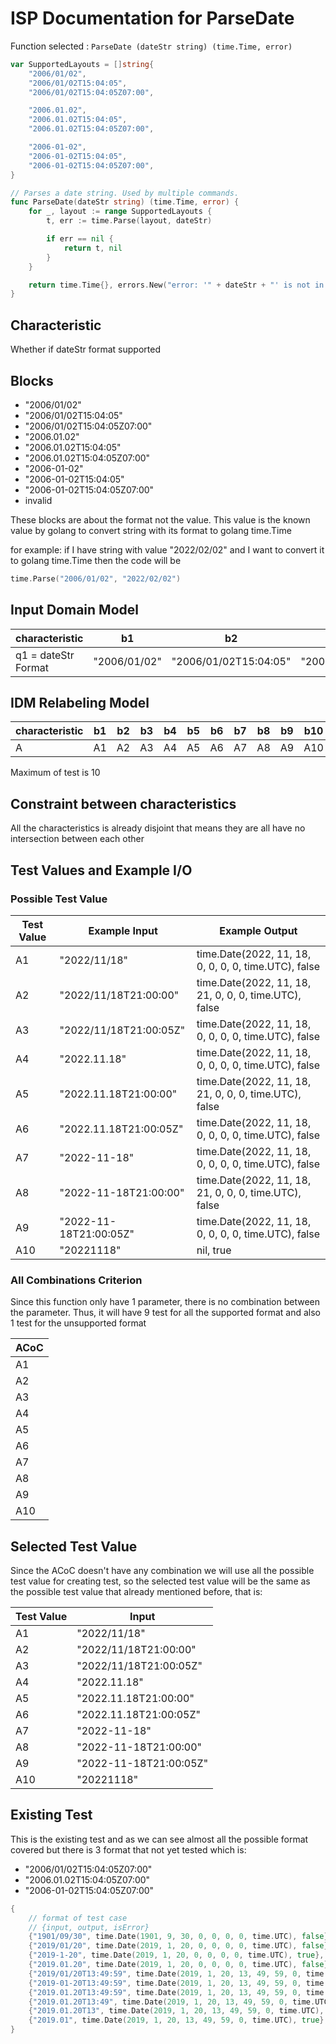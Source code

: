 # ISP Documentation for ParseDate

Function selected : 
`ParseDate (dateStr string) (time.Time, error)` 
```go
var SupportedLayouts = []string{
	"2006/01/02",
	"2006/01/02T15:04:05",
	"2006/01/02T15:04:05Z07:00",

	"2006.01.02",
	"2006.01.02T15:04:05",
	"2006.01.02T15:04:05Z07:00",

	"2006-01-02",
	"2006-01-02T15:04:05",
	"2006-01-02T15:04:05Z07:00",
}

// Parses a date string. Used by multiple commands.
func ParseDate(dateStr string) (time.Time, error) {
	for _, layout := range SupportedLayouts {
		t, err := time.Parse(layout, dateStr)

		if err == nil {
			return t, nil
		}
	}

	return time.Time{}, errors.New("error: '" + dateStr + "' is not in a supported format.")
}
```

## Characteristic
Whether if dateStr format supported

## Blocks
- "2006/01/02"
- "2006/01/02T15:04:05"
- "2006/01/02T15:04:05Z07:00" 
- "2006.01.02"
- "2006.01.02T15:04:05"
- "2006.01.02T15:04:05Z07:00"
- "2006-01-02"
- "2006-01-02T15:04:05"
- "2006-01-02T15:04:05Z07:00"
- invalid

These blocks are about the format not the value. This value is the known value by golang to convert string with its format to golang time.Time

for example:
if I have string with value "2022/02/02" and I want to convert it to golang time.Time then the code will be

```go
time.Parse("2006/01/02", "2022/02/02")
```

## Input Domain Model
| characteristic    | b1           | b2 | b3| b4| b5 | b6 | b7 | b8 | b9 | b10
|-------------------|--------------|---|---| ---| --- | --- | ---| --- | --- | --- |
|q1 = dateStr Format| "2006/01/02" | "2006/01/02T15:04:05" |"2006/01/02T15:04:05Z07:00" | "2006.01.02"| "2006.01.02T15:04:05" | "2006.01.02T15:04:05Z07:00"| "2006-01-02"| "2006-01-02T15:04:05" | "2006-01-02T15:04:05Z07:00"| invalid |

## IDM Relabeling Model 
| characteristic    | b1           | b2 | b3| b4| b5 | b6 | b7 | b8 | b9 | b10
|-------------------|--------------|---|---| ---| --- | --- | ---| --- | --- | --- |
|A| A1 | A2 | A3 | A4 |A5 | A6 | A7 | A8 | A9 | A10 |

Maximum of test is 10

## Constraint between characteristics
All the characteristics is already disjoint that means they are all have no intersection between each other

## Test Values and Example I/O

### Possible Test Value
|Test Value| Example Input | Example Output|
| --- | --- | --- |
|A1| "2022/11/18" | time.Date(2022, 11, 18, 0, 0, 0, 0, time.UTC), false
|A2| "2022/11/18T21:00:00" | time.Date(2022, 11, 18, 21, 0, 0, 0, time.UTC), false
|A3| "2022/11/18T21:00:05Z"  | time.Date(2022, 11, 18, 0, 0, 0, 0, time.UTC), false
|A4| "2022.11.18" |time.Date(2022, 11, 18, 0, 0, 0, 0, time.UTC), false
|A5| "2022.11.18T21:00:00" |  time.Date(2022, 11, 18, 21, 0, 0, 0, time.UTC), false
|A6| "2022.11.18T21:00:05Z" | time.Date(2022, 11, 18, 0, 0, 0, 0, time.UTC), false
|A7| "2022-11-18" | time.Date(2022, 11, 18, 0, 0, 0, 0, time.UTC), false
|A8| "2022-11-18T21:00:00" | time.Date(2022, 11, 18, 21, 0, 0, 0, time.UTC), false
|A9| "2022-11-18T21:00:05Z" | time.Date(2022, 11, 18, 0, 0, 0, 0, time.UTC), false
|A10|  "20221118" |  nil, true


### All Combinations Criterion 
Since this function only have 1 parameter, there is no combination between the parameter. Thus, it will have 9 test for all the supported format and also 1 test for the unsupported format

| ACoC |
| --- |
|A1|
|A2| 
|A3|
|A4| 
|A5|
|A6| 
|A7|
|A8| 
|A9|
|A10| 

## Selected Test Value
Since the ACoC doesn't have any combination we will use all the possible test value for creating test, so the selected test value will be the same as the possible test value that already mentioned before, that is:

|Test Value| Input |
| --- | --- |
|A1 | "2022/11/18" |
|A2 | "2022/11/18T21:00:00" |
|A3 | "2022/11/18T21:00:05Z"  |
|A4 | "2022.11.18" |
|A5 | "2022.11.18T21:00:00" |
|A6 | "2022.11.18T21:00:05Z" |
|A7 | "2022-11-18" |
|A8 | "2022-11-18T21:00:00" |
|A9 | "2022-11-18T21:00:05Z" |
|A10 |  "20221118" |

## Existing Test 

This is the existing test and as we can see almost all the possible format covered but there is 3 format that not yet tested which is:
- "2006/01/02T15:04:05Z07:00"
- "2006.01.02T15:04:05Z07:00"
- "2006-01-02T15:04:05Z07:00"

```go
{
    // format of test case 
    // {input, output, isError}
    {"1901/09/30", time.Date(1901, 9, 30, 0, 0, 0, 0, time.UTC), false},
    {"2019/01/20", time.Date(2019, 1, 20, 0, 0, 0, 0, time.UTC), false},
    {"2019-1-20", time.Date(2019, 1, 20, 0, 0, 0, 0, time.UTC), true},
    {"2019.01.20", time.Date(2019, 1, 20, 0, 0, 0, 0, time.UTC), false},
    {"2019/01/20T13:49:59", time.Date(2019, 1, 20, 13, 49, 59, 0, time.UTC), false},
    {"2019-01-20T13:49:59", time.Date(2019, 1, 20, 13, 49, 59, 0, time.UTC), false},
    {"2019.01.20T13:49:59", time.Date(2019, 1, 20, 13, 49, 59, 0, time.UTC), false},
    {"2019.01.20T13:49", time.Date(2019, 1, 20, 13, 49, 59, 0, time.UTC), true},
    {"2019.01.20T13", time.Date(2019, 1, 20, 13, 49, 59, 0, time.UTC), true},
    {"2019.01", time.Date(2019, 1, 20, 13, 49, 59, 0, time.UTC), true},
}
```


